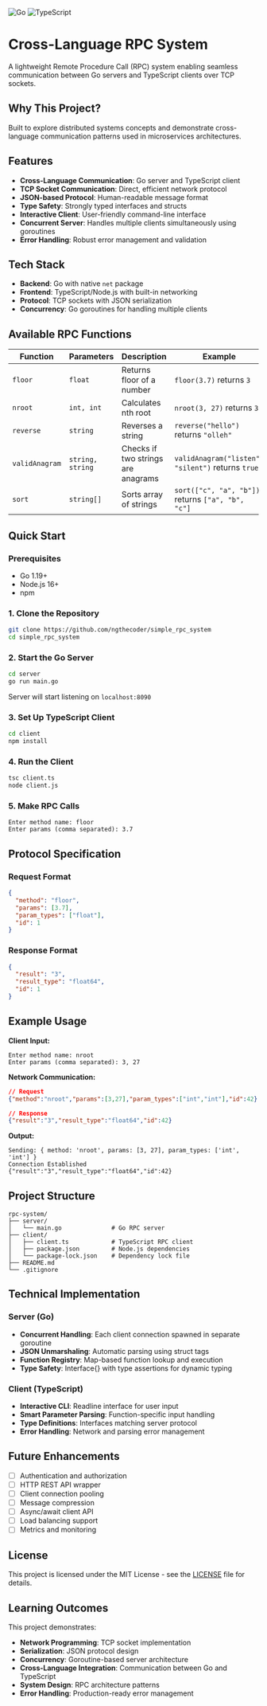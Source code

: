 ![Go](https://img.shields.io/badge/go-%2300ADD8.svg?style=for-the-badge&logo=go&logoColor=white)
![TypeScript](https://img.shields.io/badge/typescript-%23007ACC.svg?style=for-the-badge&logo=typescript&logoColor=white)
# Cross-Language RPC System
A lightweight Remote Procedure Call (RPC) system enabling seamless communication between Go servers and TypeScript clients over TCP sockets.

## Why This Project?
Built to explore distributed systems concepts and demonstrate cross-language communication patterns used in microservices architectures.

## Features
- **Cross-Language Communication**: Go server and TypeScript client
- **TCP Socket Communication**: Direct, efficient network protocol
- **JSON-based Protocol**: Human-readable message format
- **Type Safety**: Strongly typed interfaces and structs
- **Interactive Client**: User-friendly command-line interface
- **Concurrent Server**: Handles multiple clients simultaneously using goroutines
- **Error Handling**: Robust error management and validation

## Tech Stack
- **Backend**: Go with native `net` package
- **Frontend**: TypeScript/Node.js with built-in networking
- **Protocol**: TCP sockets with JSON serialization
- **Concurrency**: Go goroutines for handling multiple clients

## Available RPC Functions
| Function | Parameters | Description | Example |
|----------|------------|-------------|---------|
| `floor` | `float` | Returns floor of a number | `floor(3.7)` returns `3` |
| `nroot` | `int, int` | Calculates nth root | `nroot(3, 27)` returns `3` |
| `reverse` | `string` | Reverses a string | `reverse("hello")` returns `"olleh"` |
| `validAnagram` | `string, string` | Checks if two strings are anagrams | `validAnagram("listen", "silent")` returns `true` |
| `sort` | `string[]` | Sorts array of strings | `sort(["c", "a", "b"])` returns `["a", "b", "c"]` |

## Quick Start
### Prerequisites
- Go 1.19+ 
- Node.js 16+
- npm

### 1. Clone the Repository
```bash
git clone https://github.com/ngthecoder/simple_rpc_system
cd simple_rpc_system
```

### 2. Start the Go Server
```bash
cd server
go run main.go
```
Server will start listening on `localhost:8090`

### 3. Set Up TypeScript Client
```bash
cd client
npm install
```

### 4. Run the Client
```bash
tsc client.ts
node client.js
```

### 5. Make RPC Calls
```
Enter method name: floor
Enter params (comma separated): 3.7
```

## Protocol Specification
### Request Format
```json
{
  "method": "floor",
  "params": [3.7],
  "param_types": ["float"],
  "id": 1
}
```

### Response Format
```json
{
  "result": "3",
  "result_type": "float64", 
  "id": 1
}
```

## Example Usage
**Client Input:**
```
Enter method name: nroot
Enter params (comma separated): 3, 27
```

**Network Communication:**
```json
// Request
{"method":"nroot","params":[3,27],"param_types":["int","int"],"id":42}

// Response  
{"result":"3","result_type":"float64","id":42}
```

**Output:**
```
Sending: { method: 'nroot', params: [3, 27], param_types: ['int', 'int'] }
Connection Established
{"result":"3","result_type":"float64","id":42}
```

## Project Structure
```
rpc-system/
├── server/
│   └── main.go              # Go RPC server
├── client/
│   ├── client.ts            # TypeScript RPC client
│   ├── package.json         # Node.js dependencies
│   └── package-lock.json    # Dependency lock file
├── README.md
└── .gitignore
```

## Technical Implementation
### Server (Go)
- **Concurrent Handling**: Each client connection spawned in separate goroutine
- **JSON Unmarshaling**: Automatic parsing using struct tags
- **Function Registry**: Map-based function lookup and execution
- **Type Safety**: Interface{} with type assertions for dynamic typing

### Client (TypeScript)
- **Interactive CLI**: Readline interface for user input
- **Smart Parameter Parsing**: Function-specific input handling
- **Type Definitions**: Interfaces matching server protocol
- **Error Handling**: Network and parsing error management

## Future Enhancements
- [ ] Authentication and authorization
- [ ] HTTP REST API wrapper
- [ ] Client connection pooling
- [ ] Message compression
- [ ] Async/await client API
- [ ] Load balancing support
- [ ] Metrics and monitoring

## License
This project is licensed under the MIT License - see the [LICENSE](LICENSE) file for details.

## Learning Outcomes
This project demonstrates:
- **Network Programming**: TCP socket implementation
- **Serialization**: JSON protocol design
- **Concurrency**: Goroutine-based server architecture  
- **Cross-Language Integration**: Communication between Go and TypeScript
- **System Design**: RPC architecture patterns
- **Error Handling**: Production-ready error management
